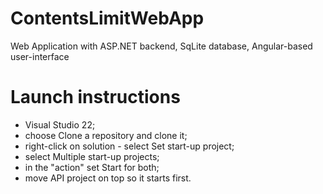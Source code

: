 # ContentsLimitWebApp
Web Application with ASP.NET backend, SqLite database, Angular-based user-interface

# Launch instructions
- Visual Studio 22;
- choose Clone a repository and clone it;
- right-click on solution - select Set start-up project;
- select Multiple start-up projects;
- in the "action" set Start for both;
- move API project on top so it starts first.
